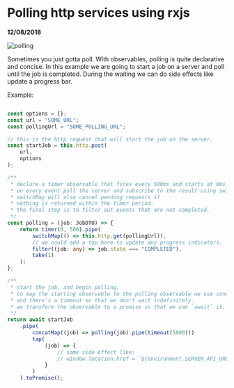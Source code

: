 # Polling http services using rxjs

__12/08/2018__

![polling](https://imgs.xkcd.com/comics/data.png)

Sometimes you just gotta poll. With observables, polling is quite declarative and concise. In this example we are going to start a job on a server and poll until the job is completed. During the waiting we can do side effects like update a progress bar.

Example:

```typescript

const options = {};
const url = "SOME_URL";
const pollingUrl = "SOME_POLLING_URL";

// this is the http request that will start the job on the server.
const startJob = this.http.post(
    url,
    options
);

/**
 * declare a timer observable that fires every 500ms and starts at 0ms.
 * on every event poll the server and subscribe to the result using switchMap.
 * switchMap will also cancel pending requests if
 * nothing is returned within the timer period.
 * the final step is to filter out events that are not completed.
 */
const polling = (job: JobDTO) => {
    return timer(0, 500).pipe(
        switchMap(() => this.http.get(pollingUrl)),
        // we could add a tap here to update any progress indicators.
        filter((job: any) => job.state === "COMPLETED"),
        take(1)
    );
};

/**
 * start the job, and begin polling.
 * to map the starting observable to the polling observable we use concatMap.
 * and there's a timeout so that we don't wait indefinitely.
 * we transform the observable to a promise so that we can `await` it.
 */
return await startJob
    .pipe(
        concatMap((job) => polling(job).pipe(timeout(5000)))
        tap(
            (job) => {
                // some side effect like:
                // window.location.href = `${environment.SERVER_API_URL}${job.result.link}`
            }
        )
    ).toPromise();
```
